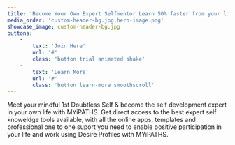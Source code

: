 ```yaml
---
title: 'Become Your Own Expert Selfmentor Learn 50% faster from your life & work experiences'
media_order: 'custom-header-bg.jpg,hero-image.png'
showcase_image: custom-header-bg.jpg
buttons:
    -
        text: 'Join Here'
        url: '#'
        class: 'button trial animated shake'
    -
        text: 'Learn More'
        url: '#'
        class: 'button learn-more smoothscroll'
---
```


Meet your mindful 1st Doubtless Self & become the self development expert in your own life with MYiPATHS. Get direct access to the best expert self knoweldge tools available, with all the online apps, templates and professional one to one suport you need to enable positive participation in your life and work using Desire Profiles with MYiPATHS.